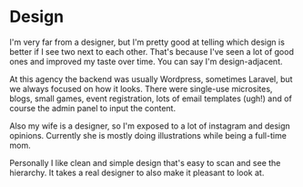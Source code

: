 # Design

I'm very far from a designer, but I'm pretty good at telling which design is better if I see two next to each other.
That's because I've seen a lot of good ones and improved my taste over time.
You can say I'm design-adjacent.

At this agency the backend was usually Wordpress, sometimes Laravel, but we always focused on how it looks.
There were single-use microsites, blogs, small games, event registration, lots of email templates (ugh!) and of course the admin panel to input the content.

Also my wife is a designer, so I'm exposed to a lot of instagram and design opinions.
Currently she is mostly doing illustrations while being a full-time mom.

Personally I like clean and simple design that's easy to scan and see the hierarchy.
It takes a real designer to also make it pleasant to look at.
